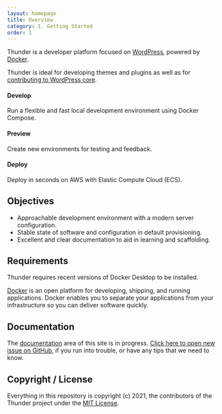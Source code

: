 ```yaml
---
layout: homepage
title: Overview
category: 1. Getting Started
order: 1
---
```




Thunder is a developer platform focused on [WordPress](https://wordpress.org), powered by [Docker](https://www.docker.com).

Thunder is ideal for developing themes and plugins as well as for [contributing to WordPress core](https://make.wordpress.org/core/).

#### Develop
Run a flexible and fast local development environment using Docker Compose.

#### Preview
Create new environments for testing and feedback.

#### Deploy
Deploy in seconds on AWS with Elastic Compute Cloud (ECS).


## Objectives

* Approachable development environment with a modern server configuration.
* Stable state of software and configuration in default provisioning.
* Excellent and clear documentation to aid in learning and scaffolding.

## Requirements

Thunder requires recent versions of Docker Desktop to be installed.

[Docker](https://www.docker.com) is an open platform for developing, shipping, and running applications. Docker enables you to separate your applications from your infrastructure so you can deliver software quickly.

## Documentation

The [documentation](docs/en-US/index.md) area of this site is in progress. [Click here to open new issue on GitHub](https://github.com/cloudbitsio/thunder),  if you run into trouble, or have any tips that we need to know.

## Copyright / License

Everything in this repository is copyright (c) 2021, the contributors of the Thunder project under the [MIT License](https://opensource.org/licenses/MIT).
